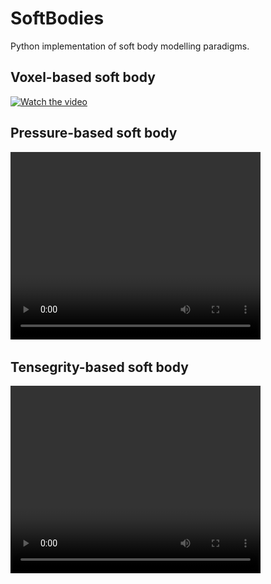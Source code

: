 # SoftBodies
Python implementation of soft body modelling paradigms.

## Voxel-based soft body
[![Watch the video](https://img.youtube.com/vi/OUvCSRjbirM/maxresdefault.jpg)](https://youtu.be/OUvCSRjbirM)

## Pressure-based soft body
<video autoplay="autoplay" loop="loop" width="400" height="300">
  <source src="./img/pressure.mp4" type="video/mp4" />
</video>

## Tensegrity-based soft body
<video autoplay="autoplay" loop="loop" width="400" height="300">
  <source src="./img/tensegrity.mp4" type="video/mp4" />
  <img src="./img/tensegrity.png">
</video>
